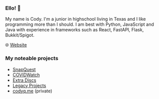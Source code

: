 ### Ello! 👋

My name is Cody. I'm a junior in highschool living in Texas and I like programming more than I should. I am best with Python, JavaScript and Java with experience in frameworks such as React, FastAPI, Flask, Bukkit/Spigot. 
 
:globe_with_meridians: [Website](https://codyq.me)

### My noteable projects

- [SnapQuest](https://github.com/CatDevz/SnapQuest)
- [COVIDWatch](https://github.com/CatDevz/COVIDWatchDiscordBot) 
- [Extra Discs](https://github.com/CatDevz/ExtraDiscs)
- [Legacy Projects](https://github.com/CatDevz/LegacyProjects)
- [codyq.me](https://codyq.me)  (private)
